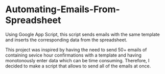 # Automating-Emails-From-Spreadsheet
Using Google App Script, this script sends emails with the same template and inserts the corresponding data from the spreadsheet.

This project was inspired by having the need to send 50+ emails of containing sevice hour confirmations with a template and having monotonously enter data which can be time consuming.  Therefore, I decided to make a script that allows to send all of the emails at once.

